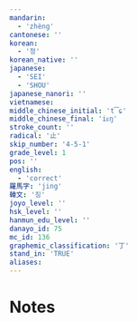 ```yaml
---
mandarin:
  - 'zhèng'
cantonese: ''
korean:
  - '정'
korean_native: ''
japanese:
  - 'SEI'
  - 'SHOU'
japanese_nanori: ''
vietnamese:
middle_chinese_initial: 't͡ɕ'
middle_chinese_final: 'iᴇŋ'
stroke_count: ''
radical: '止'
skip_number: '4-5-1'
grade_level: 1
pos: ''
english:
  - 'correct'
羅馬字: 'jing'
韓文: '징'
joyo_level: ''
hsk_level: ''
hanmun_edu_level: ''
danayo_id: 75
mc_id: 136
graphemic_classification: '丁'
stand_in: 'TRUE'
aliases:
---
```


# Notes
